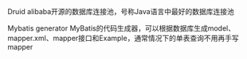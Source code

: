 Druid
alibaba开源的数据库连接池，号称Java语言中最好的数据库连接池

Mybatis generator
MyBatis的代码生成器，可以根据数据库生成model、mapper.xml、mapper接口和Example，通常情况下的单表查询不用再手写mapper